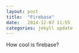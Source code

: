```yaml
---
layout: post
title:  "Firebase"
date:   2014-12-07 11:55
categories: jekyll update
---
```

How cool is firebase?

